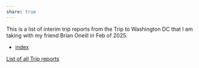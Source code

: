 ```yaml
---
share: true
---
```

This is a list of interim trip reports from the Trip to Washington DC that I am taking with my friend Brian Oneill in Feb of 2025.


- [index](index.md)



[List of all Trip reports](../index.md)

